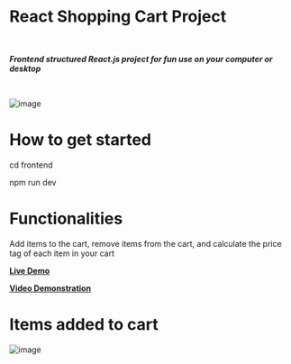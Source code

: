 # React Shopping Cart Project


<br/>

<strong><i>Frontend structured React.js project for fun use on your computer or desktop</i></strong>

<br/>

![image](https://github.com/Norbert305/react-ecommerce-shopping-cart/assets/83515541/f6a6fcbe-583b-4f56-84dc-246717d6825f)



# How to get started
<p>cd frontend</p>
<p>npm run dev</p>

# Functionalities

<p>Add items to the cart, remove items from the cart, and calculate the price tag of each item in your cart</p>

<p><strong><a href="https://norbs-shop.com/">Live Demo</a ></strong></p>

<p><strong><a href="https://vimeo.com/manage/videos/869379892">Video Demonstration</a ></strong></p>


# Items added to cart


![image](https://github.com/Norbert305/react-ecommerce-shopping-cart/assets/83515541/34fbc26a-0cea-4416-a2a4-3cfe51fdd676)
